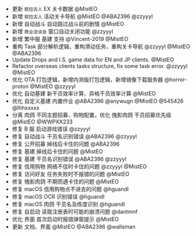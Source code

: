 - 更新 `叙拉古人` EX 关卡数据 @MistEO
- 新增 `叙拉古人` 活动关卡导航 @MistEO @ABA2396 @zzyyyl
- 新增 自动战斗 自动跳过战斗前的剧情 @MistEO
- 新增 `商业洽谈会` 窗口自动关闭功能 @zzyyyl
- 新增 繁中服 基建 支持 @Vincent-2019 @MistEO
- 重构 Task 部分解析逻辑，重构滑动任务，重构关卡导航 @zzyyyl @MistEO @ABA2396
- Update Drops and I.S. game data for EN and JP clients. @MistEO
- Refactor overseas clients tasks structure, fix some task error. @zzyyyl @MistEO
- 优化 OTA 打包逻辑，新增内测版打包逻辑，新增镜像下载服务器 @horror-proton @MistEO @zzyyyl
- 优化 自动基建 新干员效率计算、异格干员效率计算 @MistEO
- 优化 自定义基建 内置作业 @ABA2396 @anywugn @MistEO @545426 @lhhxxxxx
- 分离 肉鸽 不同主题招募、购物配置，优化 傀影肉鸽 干员招募优先级 @MistEO @WWPXX233
- 修复 B 服 启动游戏错误 @zzyyyl
- 修复 自动战斗 干员名识别错误 @ABA2396 @zzyyyl
- 修复 公开招募 掉线后卡住的问题 @ABA2396
- 修复 基建 掉线后卡住的问题 @MistEO
- 修复 基建 干员名识别错误 @ABA2396 @zzyyyl
- 修复 信用购物 网络不佳时卡住的问题 @zzyyyl @MistEO
- 修复 访问好友 任务失败时不报错的问题 @MistEO
- 修复 傀影肉鸽 不期而遇卡住的问题 @MistEO
- 修复 macOS 信用购物点不进去的问题 @hguandl
- 修复 macOS OCR 识别错误 @hguandl
- 修复 macOS 肉鸽 干员名及练度识别 @hguandl
- 修复 自启动 读取注册表时可能的崩溃问题 @dantmnf
- 优化 界面 首次启动时报错弹窗提示 @MistEO
- 更新 文档、界面 @MistEO @ABA2396 @wallsman
